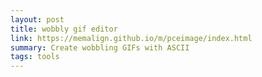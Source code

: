 ```yaml
---
layout: post
title: wobbly gif editor
link: https://memalign.github.io/m/pceimage/index.html
summary: Create wobbling GIFs with ASCII 
tags: tools
---
```


